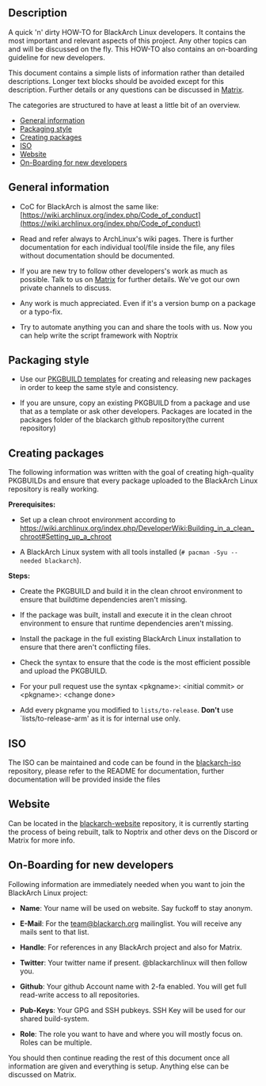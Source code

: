 ## Description

A quick 'n' dirty HOW-TO for BlackArch Linux developers. It contains the most
important and relevant aspects of this project. Any other topics can and will be
discussed on the fly. This HOW-TO also contains an on-boarding guideline for
new developers.

This document contains a simple lists of information rather than detailed
descriptions. Longer text blocks should be avoided except for this description.
Further details or any questions can be discussed in
[Matrix](https://matrix.to/#/#BlackArch:matrix.org).

The categories are structured to have at least a little bit of an overview.

- [General information](#general-information)
- [Packaging style](#packaging-style)
- [Creating packages](#creating-packages)
- [ISO](#iso)
- [Website](#website)
- [On-Boarding for new developers](#on-boarding-for-new-developers)

## General information

- CoC for BlackArch is almost the same like:
[https://wiki.archlinux.org/index.php/Code_of_conduct](https://wiki.archlinux.org/index.php/Code_of_conduct)

- Read and refer always to ArchLinux's wiki pages. There is further documentation for each individual tool/file inside the file, any files without documentation should be documented.

- If you are new try to follow other developers's work as much as possible. Talk
  to us on [Matrix](https://matrix.to/#/#BlackArch:matrix.org) for further
  details. We've got our own private channels to discuss.

- Any work is much appreciated. Even if it's a version bump on a package or a
  typo-fix.

- Try to automate anything you can and share the tools with us. Now you can help write the script framework with Noptrix


## Packaging style

- Use our [PKGBUILD templates](https://github.com/BlackArch/blackarch-pkgbuilds)
  for creating and releasing new packages in order to keep the same style and
  consistency.

- If you are unsure, copy an existing PKGBUILD from a package and use that as a
  template or ask other developers. Packages are located in the packages folder of the blackarch github repository(the current repository)


## Creating packages


The following information was written with the goal of creating high-quality PKGBUILDs and ensure that every package uploaded to the BlackArch Linux repository is really working.

**Prerequisites:**

- Set up a clean chroot environment according to https://wiki.archlinux.org/index.php/DeveloperWiki:Building_in_a_clean_chroot#Setting_up_a_chroot

- A BlackArch Linux system with all tools installed (`# pacman -Syu --needed blackarch`).

**Steps:**

- Create the PKGBUILD and build it in the clean chroot environment to ensure that buildtime dependencies aren't missing.

- If the package was built, install and execute it in the clean chroot environment to ensure that runtime dependencies aren't missing.

- Install the package in the full existing BlackArch Linux installation to ensure that there aren't conflicting files.

- Check the syntax to ensure that the code is the most efficient possible and upload the PKGBUILD.

- For your pull request use the syntax \<pkgname\>: \<initial commit\> or \<pkgname\>: \<change done\>

- Add every pkgname you modified to `lists/to-release`. **Don't** use `lists/to-release-arm' as it is for internal use only.

## ISO

The ISO can be maintained and code can be found in the [blackarch-iso](https://github.com/BlackArch/blackarch-iso) repository, please refer to the README for documentation, further documentation will be provided inside the files


## Website

Can be located in the [blackarch-website](https://github.com/BlackArch/blackarch-site) repository, it is currently starting the process of being rebuilt, talk to Noptrix and other devs on the Discord or Matrix for more info.

## On-Boarding for new developers

Following information are immediately needed when you want to join the BlackArch
Linux project:

- **Name**: Your name will be used on website. Say fuckoff to stay anonym.

- **E-Mail**: For the team@blackarch.org mailinglist. You will receive any mails
sent to that list.

- **Handle**: For references in any BlackArch project and also for Matrix.

- **Twitter**: Your twitter name if present. @blackarchlinux will then follow
you.

- **Github**: Your github Account name with 2-fa enabled. You will get full
read-write access to all repositories.

- **Pub-Keys**: Your GPG and SSH pubkeys. SSH Key will be used for our shared
build-system.

- **Role**: The role you want to have and where you will mostly focus on. Roles
can be multiple.

You should then continue reading the rest of this document once all information
are given and everything is setup. Anything else can be discussed on Matrix.


